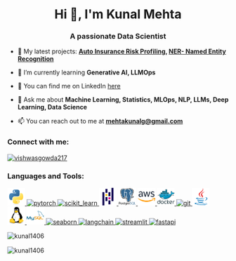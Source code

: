 <h1 align="center">Hi 👋, I'm Kunal Mehta</h1>
<h3 align="center">A passionate Data Scientist</h3>

- 🔭 My latest projects: **[Auto Insurance Risk Profiling](https://github.com/kunal1406/Auto-Insurance-Risk-Profiling), [NER- Named Entity Recognition](https://github.com/kunal1406/Named-Entity-Recognition)**

- 🌱 I’m currently learning **Generative AI, LLMOps**

- 🤝 You can find me on LinkedIn [here](https://www.linkedin.com/in/kunalmehta1406/)

- 💬 Ask me about **Machine Learning, Statistics, MLOps, NLP, LLMs, Deep Learning, Data Science**

- 📫 You can reach out to me at **mehtakunalg@gmail.com**


<h3 align="left">Connect with me:</h3>
<p align="left">
<a href="https://linkedin.com/in/vishwasgowda217" target="blank"><img align="center" src="https://raw.githubusercontent.com/rahuldkjain/github-profile-readme-generator/master/src/images/icons/Social/linked-in-alt.svg" alt="vishwasgowda217" height="30" width="40" /></a>
</p>

<h3 align="left">Languages and Tools:</h3>

<p align="left">
  <!-- Python -->
  <a href="https://www.python.org" target="_blank" rel="noreferrer">
    <img src="https://raw.githubusercontent.com/devicons/devicon/master/icons/python/python-original.svg" alt="python" width="40" height="40"/>
  </a>
  <!-- PyTorch -->
  <a href="https://pytorch.org/" target="_blank" rel="noreferrer">
    <img src="https://www.vectorlogo.zone/logos/pytorch/pytorch-icon.svg" alt="pytorch" width="40" height="40"/>
  </a>
  <!-- Scikit-learn -->
  <a href="https://scikit-learn.org/" target="_blank" rel="noreferrer">
    <img src="https://upload.wikimedia.org/wikipedia/commons/0/05/Scikit_learn_logo_small.svg" alt="scikit_learn" width="40" height="40"/>
  </a>
  <!-- Pandas -->
  <a href="https://pandas.pydata.org/" target="_blank" rel="noreferrer">
    <img src="https://raw.githubusercontent.com/devicons/devicon/2ae2a900d2f041da66e950e4d48052658d850630/icons/pandas/pandas-original.svg" alt="pandas" width="40" height="40"/>
  </a>
  <!-- PostgreSQL -->
  <a href="https://www.postgresql.org" target="_blank" rel="noreferrer">
    <img src="https://raw.githubusercontent.com/devicons/devicon/master/icons/postgresql/postgresql-original-wordmark.svg" alt="postgresql" width="40" height="40"/>
  </a>
  <!-- AWS (Amazon Web Services) -->
  <a href="https://aws.amazon.com" target="_blank" rel="noreferrer">
    <img src="https://raw.githubusercontent.com/devicons/devicon/master/icons/amazonwebservices/amazonwebservices-original-wordmark.svg" alt="aws" width="40" height="40"/>
  </a>
  <!-- Docker -->
  <a href="https://www.docker.com/" target="_blank" rel="noreferrer">
    <img src="https://raw.githubusercontent.com/devicons/devicon/master/icons/docker/docker-original-wordmark.svg" alt="docker" width="40" height="40"/>
  </a>
  <!-- Git -->
  <a href="https://git-scm.com/" target="_blank" rel="noreferrer">
    <img src="https://www.vectorlogo.zone/logos/git-scm/git-scm-icon.svg" alt="git" width="40" height="40"/>
  </a>
  <!-- Java -->
  <a href="https://www.java.com" target="_blank" rel="noreferrer">
    <img src="https://raw.githubusercontent.com/devicons/devicon/master/icons/java/java-original.svg" alt="java" width="40" height="40"/>
  </a>
  <!-- Linux -->
  <a href="https://www.linux.org/" target="_blank" rel="noreferrer">
    <img src="https://raw.githubusercontent.com/devicons/devicon/master/icons/linux/linux-original.svg" alt="linux" width="40" height="40"/>
  </a>
  <!-- MySQL -->
  <a href="https://www.mysql.com/" target="_blank" rel="noreferrer">
    <img src="https://raw.githubusercontent.com/devicons/devicon/master/icons/mysql/mysql-original-wordmark.svg" alt="mysql" width="40" height="40"/>
  </a>
  <!-- Seaborn -->
  <a href="https://seaborn.pydata.org/" target="_blank" rel="noreferrer">
    <img src="https://seaborn.pydata.org/_images/logo-mark-lightbg.svg" alt="seaborn" width="40" height="40"/>
  </a>
  <!-- Langchain -->
  <a href="https://www.langchain.com/" target="_blank" rel="noreferrer">
    <img src="https://www.freecodecamp.org/news/content/images/size/w1600/2023/05/Screenshot-2023-05-29-at-5.40.38-PM.png" alt="langchain" width="160" height="40"/>
  </a>

<!-- Streamlit -->
  <a href="https://streamlit.io/" target="_blank" rel="noreferrer">
    <img src="https://streamlit.io/images/brand/streamlit-logo-primary-colormark-darktext.png" alt="streamlit" width="70" height="40"/>
  </a>

<!-- fastAPI -->
  <a href="https://fastapi.tiangolo.com/" target="_blank" rel="noreferrer">
    <img src="https://fastapi.tiangolo.com/img/logo-margin/logo-teal.png" alt="fastapi" width="100" height="40"/>
  </a>
</p>


<p><img align="center" src="https://github-readme-stats.vercel.app/api/top-langs?username=kunal1406&show_icons=true&locale=en&layout=compact" alt="kunal1406" /></p>

<p><img align="center" src="https://github-readme-streak-stats.herokuapp.com/?user=kunal1406&" alt="kunal1406" /></p>
